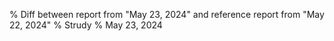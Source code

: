 % Diff between report from "May 23, 2024" and reference report from "May 22, 2024"
% Strudy
% May 23, 2024


